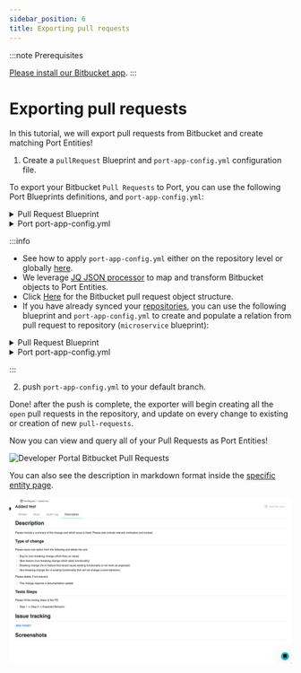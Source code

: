 ```yaml
---
sidebar_position: 6
title: Exporting pull requests
---
```


:::note Prerequisites

[Please install our Bitbucket app](./installation).
:::

# Exporting pull requests

In this tutorial, we will export pull requests from Bitbucket and create matching Port Entities!

1. Create a `pullRequest` Blueprint and `port-app-config.yml` configuration file.

To export your Bitbucket `Pull Requests` to Port, you can use the following Port Blueprints definitions, and `port-app-config.yml`:

<details>
<summary> Pull Request Blueprint </summary>

```json showLineNumbers
{
  "identifier": "pullRequest",
  "title": "Pull Request",
  "icon": "GitVersion",
  "schema": {
    "properties": {
      "creator": {
        "title": "Creator",
        "type": "string",
        "format": "user"
      },
      "assignees": {
        "title": "Assignees",
        "type": "array"
      },
      "reviewers": {
        "title": "Reviewers",
        "type": "array"
      },
      "status": {
        "title": "Status",
        "type": "string",
        "enum": ["MERGED", "OPEN", "DECLINED"],
        "enumColors": {
          "MERGED": "purple",
          "OPEN": "green",
          "DECLINED": "red"
        }
      },
      "createdAt": {
        "title": "Create At",
        "type": "string",
        "format": "date-time"
      },
      "updatedAt": {
        "title": "Updated At",
        "type": "string",
        "format": "date-time"
      },
      "description": {
        "title": "Description",
        "type": "string",
        "format": "markdown"
      },
      "link": {
        "title": "Link",
        "format": "url",
        "type": "string"
      }
    },
    "required": []
  },
  "mirrorProperties": {},
  "calculationProperties": {},
  "relations": {}
}
```

</details>

<details>

<summary> Port port-app-config.yml </summary>

```yaml showLineNumbers
resources:
  - kind: pull-request
    selector:
      query: "true" # JQ boolean query. If evaluated to false - skip syncing the object.
    port:
      entity:
        mappings:
          identifier: ".destination.repository.name + (.id|tostring)" # The Entity identifier will be the repository name + the pull request ID. After the Entity is created, the exporter will send `PATCH` requests to update this pull request within Port.
          title: ".title"
          blueprint: '"pullRequest"'
          properties:
            creator: ".author.display_name"
            assignees: "[.participants[].user.display_name]"
            reviewers: "[.reviewers[].user.display_name]"
            status: ".state"
            createdAt: ".created_on"
            updatedAt: ".updated_on"
            description: ".description"
            link: ".links.html.href"
```

</details>

:::info

- See how to apply `port-app-config.yml` either on the repository level or globally [here](./configuration.md).
- We leverage [JQ JSON processor](https://stedolan.github.io/jq/manual/) to map and transform Bitbucket objects to Port Entities.
- Click [Here](https://support.atlassian.com/bitbucket-cloud/docs/event-payloads/#Pull-request) for the Bitbucket pull request object structure.
- If you have already synced your [repositories](./exporting-repositories.md), you can use the following blueprint and `port-app-config.yml` to create and populate a relation from pull request to repository (`microservice` blueprint):

<details>
<summary> Pull Request Blueprint </summary>

```json showLineNumbers
{
  "identifier": "pullRequest",
  "title": "Pull Request",
  "icon": "GitVersion",
  "schema": {
    "properties": {
      "creator": {
        "title": "Creator",
        "type": "string",
        "format": "user"
      },
      "assignees": {
        "title": "Assignees",
        "type": "array"
      },
      "reviewers": {
        "title": "Reviewers",
        "type": "array"
      },
      "status": {
        "title": "Status",
        "type": "string",
        "enum": ["MERGED", "OPEN", "DECLINED"],
        "enumColors": {
          "MERGED": "purple",
          "OPEN": "green",
          "DECLINED": "red"
        }
      },
      "createdAt": {
        "title": "Create At",
        "type": "string",
        "format": "date-time"
      },
      "updatedAt": {
        "title": "Updated At",
        "type": "string",
        "format": "date-time"
      },
      "description": {
        "title": "Description",
        "type": "string",
        "format": "markdown"
      },
      "link": {
        "title": "Link",
        "format": "url",
        "type": "string"
      }
    },
    "required": []
  },
  "mirrorProperties": {},
  "calculationProperties": {},
  "relations": {
    "microservice": {
      "target": "microservice",
      "required": false,
      "many": false
    }
  }
}
```

</details>

<details>

<summary> Port port-app-config.yml </summary>

```yaml showLineNumbers
resources:
  - kind: pull-request
    selector:
      query: "true" # JQ boolean query. If evaluated to false - skip syncing the object.
    port:
      entity:
        mappings:
          identifier: ".destination.repository.name + (.id|tostring)" # The Entity identifier will be the repository name + the pull request ID. After the Entity is created, the exporter will send `PATCH` requests to update this pull request within Port.
          title: ".title"
          blueprint: '"pullRequest"'
          properties:
            creator: ".author.display_name"
            assignees: "[.participants[].user.display_name]"
            reviewers: "[.reviewers[].user.display_name]"
            status: ".state"
            createdAt: ".created_on"
            updatedAt: ".updated_on"
            description: ".description"
            link: ".links.html.href"
          relations:
            microservice: ".destination.repository.name"
```

</details>

:::

2. push `port-app-config.yml` to your default branch.

Done! after the push is complete, the exporter will begin creating all the `open` pull requests in the repository, and update on every change to existing or creation of new `pull-requests`.

Now you can view and query all of your Pull Requests as Port Entities!

![Developer Portal Bitbucket Pull Requests](../../../../../static/img/integrations/bitbucket-app/BitbucketPullRequests.png)

You can also see the description in markdown format inside the [specific entity page](../../../../customize-pages-dashboards-and-plugins/page/entity-page.md).

![Developer Portal Bitbucket Pull Request Description](../../../../../static/img/integrations/github-app/PullRequestDescription.png)
